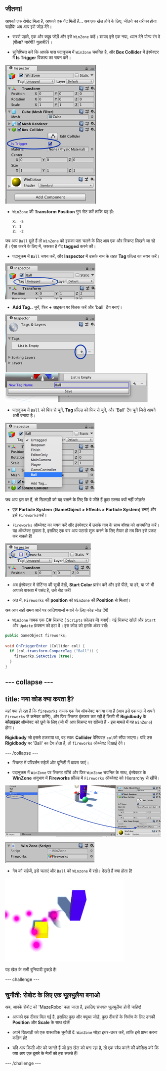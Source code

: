 ## जीतना!

आपको एक रोबोट मिला है, आपको एक गेंद मिली है... अब एक खेल होने के लिए, जीतने का तरीका होना चाहीये! अब आप इसे जोड़ देंगे।

+ सबसे पहले, एक और क्यूब जोड़ें और इसे `WinZone` कहें। शायद इसे एक नया, ध्यान देने योग्य रंग दे (पीला? नारंगी? गुलाबी?)।

+ सुनिश्चित करें कि आपके पास पदानुक्रम में `WinZone` चयनित है, और **Box Collider** में इंस्पेक्टर में **Is Trigger** विकल्प का चयन करें।

![Is Trigger चेकबॉक्स टिक है](images/step11_BoxColliderTrigger.png)

+ `WinZone` की **Transform Position** गुण सेट करें ताकि यह हो:
  ```
  X: -5
  Y: 1
  Z: -2
  ```
जब आप `Ball` छूते हैं तो `WinZone` को इसका पता चलने के लिए आप एक और स्क्रिप्ट लिखने जा रहे हैं। ऐसा करने के लिए में, जरूरत है गेंद **tagged** करने की।

+ पदानुक्रम में `Ball` चयन करें, और **Inspector** में उसके नाम के तहत **Tag** फ़ील्ड का चयन करें।

![इंस्पेक्टर में टैग प्रॉपर्टी](images/step11_BallTagProperty.png)

+ **Add Tag..** चुनें, फिर **+** आइकन पर क्लिक करें और 'ball' टैग बनाएं।

![नया टैग जोड़ने के लिए प्लस पर क्लिक करें](images/step11_AddTag.png) ![बॉल नामक एक नया टैग बनाना](images/step11_NewTagBall.png)

+ पदानुक्रम में `Ball` को फिर से चुनें, **Tag** फ़ील्ड को फिर से चुनें, और 'Ball' टैग चुनें जिसे आपने अभी बनाया है।

![बॉल ऑब्जेक्ट के लिए बॉल टैग का चयन करें](images/step11_ChooseBallTag.png)

जब आप इस पर हैं, तो खिलाड़ी को यह बताने के लिए कि वे जीते हैं कुछ उत्सव क्यों नहीं जोड़ते!

+ एक **Particle System** (**GameObject > Effects > Particle System**) बनाएं और इसे `Fireworks`कहें।

+ `Fireworks` ऑब्जेक्ट का चयन करें और इंस्पेक्टर में उसके नाम के साथ बॉक्स को अचयनित करें। यह ऑब्जेक्ट छुपाता है, इसलिए एक बार आप पटाखे शुरू करने के लिए तैयार हो तब फिर इसे प्रकट कर सकते हैं!

![पटाखों के बगल में स्थित चेकबॉक्स अछूता है](images/step11_uncheckFireworks.png)

+ अब इंस्पेक्टर में सेटिंग्स की सूची देखें, **Start Color** प्रारंभ करें और इसे पीले, या हरे, या जो भी आपको वास्तव में पसंद है, उसे सेट करें!

+ अंत में, `Fireworks` की **position** को `WinZone` की **Position** से मिलाएं।

अब आप सही समय आने पर आतिशबाजी बनाने के लिए कोड जोड़ देंगे!

+ `WinZone` नामक एक C# स्क्रिप्ट ( `Scripts` फ़ोल्डर में) बनाएँ। नई स्क्रिप्ट खोलें और `Start` और `Update` फ़ंक्शन को हटा दें। इस कोड को इसके अंदर रखें:

```cs
public GameObject fireworks;

void OnTriggerEnter (Collider col) {
  if (col.transform.CompareTag ("Ball")) {
    fireworks.SetActive (true);
  }
}
```

--- collapse ---
---
title: नया कोड क्या करता है?
---

यहां क्या हो रहा है कि `fireworks` नामक एक गेम ऑबजेक्ट बनाया गया है (आप इसे एक पल में अपने `Fireworks` से कनेक्ट करेंगे), और फिर स्क्रिप्ट इंतजार कर रही है किसी भी **Rigidbody** के **कोलाइडर** ऑब्जेक्ट को छूने के लिए (जो भी आप स्क्रिप्ट पर खींचते हैं - इस मामले में वह `WinZone`) होगा।

**Rigidbody** जो इससे टकराया था, वह स्वतः **Collider** वेरियबल `col`को सौंपा जाएगा। यदि उस **Rigidbody** पर 'Ball' का टैग होता है, तो `fireworks` ऑब्जेक्ट दिखाई देंगे।

--- /collapse ---

+ स्क्रिप्ट में परिवर्तन सहेजें और यूनिटी में वापस जाएं।

+ पदानुक्रम में `WinZone` पर स्क्रिप्ट खींचें और फिर `WinZone` चयनित के साथ, इंस्पेक्टर के **WinZone** अनुभाग में **Fireworks** फ़ील्ड में `Fireworks` ऑब्जेक्ट को Hierarchy से खींचें।

![WinZone इंस्पेक्टर में स्क्रिप्ट पर पटाखे खींचें](images/step11_DragFireworksIntoScript.png)

![स्क्रिप्ट में Fireworks का मान है](images/step11_FireworksInScript.png)

+ गेम को सहेजें, इसे चलाएं और `Ball` को `Winzone` में रखे। देखते हैं क्या होता है!

![गेंद को जीत क्षेत्र में धकेलने पर आतिशबाजी दिखाई देती है](images/step11_WinningFireworks.png)

यह खेल के सभी बुनियादी टुकड़े है!

--- challenge ---

## चुनौती: रोबोट के लिए एक भूलभुलैया बनाओ

अब, आपके रोबोट को 'MazeRobo' कहा जाता है, इसलिए संभवतः भूलभुलैया होनी चाहिए!

+ आपको एक दीवार मिल गई है, इसलिए कुछ और क्यूब्स जोड़ें, कुछ दीवारों के निर्माण के लिए उनकी **Position** और **Scale** के साथ खेलें!

+ अपने खिलाड़ी को एक वास्तविक चुनौती दें: `WinZone` थोड़ा इधर-उधर करें, ताकि इसे प्राप्त करना कठिन हो!

+ यदि आप किसी और को जानते हैं जो इस खेल को बना रहा है, तो एक स्वैप करने की कोशिश करें कि क्या आप एक दूसरे के मेज़ों को हरा सकते हैं!

--- /challenge ---
